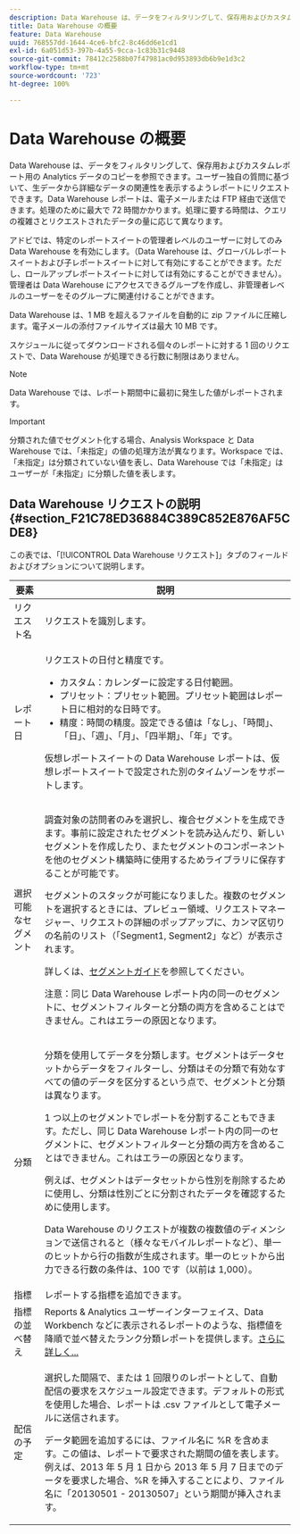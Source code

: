 ```yaml
---
description: Data Warehouse は、データをフィルタリングして、保存用およびカスタムレポート用の Analytics データのコピーを参照できます。ユーザー独自の質問に基づいて、生データから詳細なデータの関連性を表示するようレポートにリクエストできます。Data Warehouse レポートは、電子メールまたは FTP 経由で送信できます。処理のために最大で 72 時間かかります。処理に要する時間は、クエリの複雑さとリクエストされたデータの量に応じて異なります。
title: Data Warehouse の概要
feature: Data Warehouse
uuid: 768557dd-1644-4ce6-bfc2-8c46dd6e1cd1
exl-id: 6a051d53-397b-4a55-9cca-1c83b31c9448
source-git-commit: 78412c2588b07f47981ac0d953893db6b9e1d3c2
workflow-type: tm+mt
source-wordcount: '723'
ht-degree: 100%

---
```


# Data Warehouse の概要

Data Warehouse は、データをフィルタリングして、保存用およびカスタムレポート用の Analytics データのコピーを参照できます。ユーザー独自の質問に基づいて、生データから詳細なデータの関連性を表示するようレポートにリクエストできます。Data Warehouse レポートは、電子メールまたは FTP 経由で送信できます。処理のために最大で 72 時間かかります。処理に要する時間は、クエリの複雑さとリクエストされたデータの量に応じて異なります。

アドビでは、特定のレポートスイートの管理者レベルのユーザーに対してのみ Data Warehouse を有効にします。（Data Warehouse は、グローバルレポートスイートおよび子レポートスイートに対して有効にすることができます。ただし、ロールアップレポートスイートに対しては有効にすることができません）。管理者は Data Warehouse にアクセスできるグループを作成し、非管理者レベルのユーザーをそのグループに関連付けることができます。

Data Warehouse は、1 MB を超えるファイルを自動的に zip ファイルに圧縮します。電子メールの添付ファイルサイズは最大 10 MB です。

スケジュールに従ってダウンロードされる個々のレポートに対する 1 回のリクエストで、Data Warehouse が処理できる行数に制限はありません。

>[!NOTE]
>
>Data Warehouse では、レポート期間中に最初に発生した値がレポートされます。

>[!IMPORTANT]
>
>分類された値でセグメント化する場合、Analysis Workspace と Data Warehouse では、「未指定」の値の処理方法が異なります。Workspace では、「未指定」は分類されていない値を表し、Data Warehouse では「未指定」はユーザーが「未指定」に分類した値を表します。

## Data Warehouse リクエストの説明 {#section_F21C78ED36884C389C852E876AF5CDE8}

この表では、「[!UICONTROL Data Warehouse リクエスト]」タブのフィールドおよびオプションについて説明します。

<table id="table_7325A2466866460E8B0AF7D696152713"> 
 <thead> 
  <tr> 
   <th colname="col1" class="entry"> 要素 </th> 
   <th colname="col2" class="entry"> 説明 </th> 
  </tr> 
 </thead>
 <tbody> 
  <tr> 
   <td colname="col1"> <span class="wintitle">リクエスト名</span> </td> 
   <td colname="col2"> リクエストを識別します。 </td> 
  </tr> 
  <tr> 
   <td colname="col1"> <span class="wintitle">レポート日</span> </td> 
   <td colname="col2"> <p>リクエストの日付と精度です。 </p> 
    <ul id="ul_C00F4529BD9E4113B517A61751B1DD5C"> 
     <li id="li_4D7C26812DF94ED7B64F985309541F46"> <span class="wintitle">カスタム</span>：カレンダーに設定する日付範囲。 </li> 
     <li id="li_2B272087006847148A936350D1B2D523"> <span class="wintitle">プリセット</span>：プリセット範囲。プリセット範囲はレポート日に相対的な日時です。 </li> 
     <li id="li_745989965BB94D489FF7046587E13C42"> <span class="wintitle">精度</span>：時間の精度。設定できる値は「なし」、「時間」、「日」、「週」、「月」、「四半期」、「年」です。 </li> 
    </ul> <p>仮想レポートスイートの Data Warehouse レポートは、仮想レポートスイートで設定された別のタイムゾーンをサポートします。 </p> </td> 
  </tr> 
  <tr> 
   <td colname="col1"> <span class="wintitle">選択可能なセグメント</span> </td> 
   <td colname="col2"> <p>調査対象の訪問者のみを選択し、複合セグメントを生成できます。事前に設定されたセグメントを読み込んだり、新しいセグメントを作成したり、またセグメントのコンポーネントを他のセグメント構築時に使用するためライブラリに保存することが可能です。 </p> <p>セグメントのスタックが可能になりました。複数のセグメントを選択するときには、プレビュー領域、リクエストマネージャー、リクエストの詳細のポップアップに、カンマ区切りの名前のリスト（「Segment1, Segment2」など）が表示されます。 </p> <p>詳しくは、<a href="/help/components/segmentation/seg-home.md">セグメントガイド</a>を参照してください。 </p> <p>注意：同じ Data Warehouse レポート内の同一のセグメントに、セグメントフィルターと分類の両方を含めることはできません。これはエラーの原因となります。 </p> </td> 
  </tr> 
  <tr> 
   <td colname="col1"> <span class="wintitle">分類</span> </td> 
   <td colname="col2"> <p>分類を使用してデータを分類します。セグメントはデータセットからデータをフィルターし、分類はその分類で有効なすべての値のデータを区分するという点で、セグメントと分類は異なります。 </p> 1 つ以上のセグメントでレポートを分割することもできます。ただし、同じ Data Warehouse レポート内の同一のセグメントに、セグメントフィルターと分類の両方を含めることはできません。これはエラーの原因となります。 <p> 例えば、セグメントはデータセットから性別を削除するために使用し、分類は性別ごとに分割されたデータを確認するために使用します。 </p> <p>Data Warehouse のリクエストが複数の複数値のディメンションで送信されると（様々なモバイルレポートなど）、単一のヒットから行の指数が生成されます。単一のヒットから出力できる行数の条件は、100 です（以前は 1,000）。 </p> </td> 
  </tr> 
  <tr> 
   <td colname="col1"> <span class="wintitle">指標</span> </td> 
   <td colname="col2">レポートする指標を追加できます。 </td> 
  </tr> 
  <tr> 
   <td colname="col1"><span class="wintitle">指標の並べ替え</span> </td> 
   <td colname="col2">Reports &amp; Analytics ユーザーインターフェイス、Data Workbench などに表示されるレポートのような、指標値を降順で並べ替えたランク分類レポートを提供します。<a href="/help/export/data-warehouse/sorting-by-metric.md"  >さらに詳しく...</a> </td> 
  </tr> 
  <tr> 
   <td colname="col1"> <span class="wintitle">配信の予定</span> </td> 
   <td colname="col2"> <p>選択した間隔で、または 1 回限りのレポートとして、自動配信の要求をスケジュール設定できます。デフォルトの形式を使用した場合、レポートは .csv ファイルとして電子メールに送信されます。 </p> <p>データ範囲を追加するには、ファイル名に <span class="filepath">%R</span> を含めます。この値は、レポートで要求された期間の値を表します。例えば、2013 年 5 月 1 日から 2013 年 5 月 7 日までのデータを要求した場合、<span class="filepath">%R</span> を挿入することにより、ファイル名に「20130501 - 20130507」という期間が挿入されます。 </p> </td> 
  </tr> 
 </tbody> 
</table>
